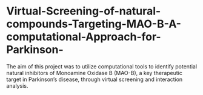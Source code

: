 # Virtual-Screening-of-natural-compounds-Targeting-MAO-B-A-computational-Approach-for-Parkinson-
The aim of this project was to utilize computational tools to identify potential natural inhibitors of Monoamine Oxidase B (MAO-B), a key therapeutic target in Parkinson’s disease, through virtual screening and interaction analysis.
